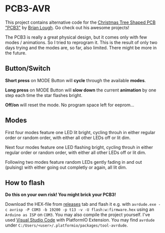 # PCB3-AVR
This project contains alternative code for the [Christmas Tree Shaped PCB  "PCB3"](https://github.com/witnessmenow/PCB3) by [Brian Lough](https://www.youtube.com/channel/UCezJOfu7OtqGzd5xrP3q6WA). Go check out his awesome projects!

The PCB3 is really a great physical design, but it comes only with few modes / animations. So I tried to reprogram it. This is the result of only two days trying and the modes are, so far, also limited. There might be more in the future.

## Button/Switch
**Short press** on MODE Button will **cycle** through the available **modes**. 

**Long press** on MODE Button will **slow down** the current **animation** by one step each time the star flashes bright.

**Off/on** will reset the mode. No program space left for eeprom...

## Modes

First four modes feature one LED lit bright, cycling throuh in either regular order or random order, with either all other LEDs off or lit dim.

Next four modes feature one LED flashing bright, cycling throuh in either regular order or random order, with either all other LEDs off or lit dim.

Following two modes feature random LEDs gently fading in and out (pulsing) with either going out completly or again, all lit dim.

## How to flash

**Do this on your own risk! You might brick your PCB3!**

Download the HEX-file from [releases](https://github.com/xsrf/pcb3-avr/releases) tab and flash it e.g. with `avrdude.exe -c avrisp -P COM3 -b 19200 -p t13 -v -U flash:w:firmware.hex` using an `Arduino as ISP` on `COM3`.
You may also compile the project yourself. I've used [Visual Studio Code](https://code.visualstudio.com/) with PlatformIO Extension.
You may find `avrdude` under `C:/Users/<user>/.platformio/packages/tool-avrdude`.
